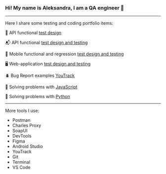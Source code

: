 ### Hi! My name is Aleksandra, I am a QA engineer 🌱

---

Here I share some testing and coding portfolio items:

 🌌 API functional [test design](https://docs.google.com/spreadsheets/d/185gLT4z4gHil4tuixmC8cn_mCF9tu-I1GYQwhCYO9xU/edit?usp=sharing)
 
 📬 API functional [test design and testing](https://docs.google.com/spreadsheets/d/1a_j4SenpEUqPXrgvMjFr_AG5uMqED16LyiUKdHVzeqI/edit?usp=sharing)

 📱 Mobile functional and regression [test design and testing](https://docs.google.com/spreadsheets/d/1r-A4HIwOAhAZEluhPEk5x42jr84WEaAE95HT54qeJ7s/edit?gid=212565037#gid=212565037)

 🖥 Web-application [test design and testing](https://docs.google.com/spreadsheets/d/1hZfcttbnhQnsqqOFu9O1fBmnmCaYB6nnAZ5OaXqUfck/edit?usp=sharing)

 🪲 Bug Report examples [YouTrack](https://sashasubbotina.youtrack.cloud/projects/0f427af5-73df-41d3-9631-384d0119db61)

 🦔 Solving problems with [JavaScript](https://exercism.org/profiles/sashasubbotina/solutions?track_slug=javascript&order=newest_first)

 🐍 Solving problems with [Python](https://exercism.org/profiles/sashasubbotina/solutions?order=newest_first)

---

More tools I use:

- Postman
- Charles Proxy
- SoapUI
- DevTools
- Figma
- Android Studio
- YouTrack
- Git
- Terminal
- VS Code
